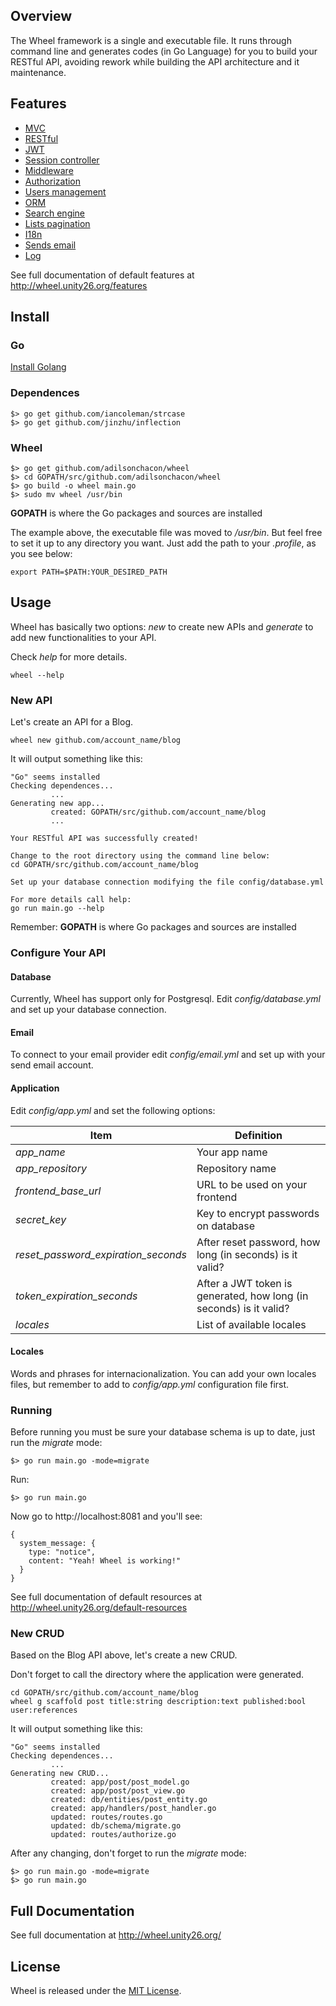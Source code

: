 ## Overview

The Wheel framework is a single and executable file. It runs through command line and generates codes (in Go Language) for you to build your RESTful API, avoiding rework while building the API architecture and it maintenance. 

## Features

- [MVC](http://wheel.unity26.org/features#mvc)
- [RESTful](http://wheel.unity26.org/features#restful)
- [JWT](http://wheel.unity26.org/features#jwt)
- [Session controller](http://wheel.unity26.org/features#session-controller)
- [Middleware](http://wheel.unity26.org/features#middleware)
- [Authorization](http://wheel.unity26.org/features#authorization)
- [Users management](http://wheel.unity26.org/features#users-management)
- [ORM](http://wheel.unity26.org/features#orm)
- [Search engine](http://wheel.unity26.org/features#search-engine)
- [Lists pagination](http://wheel.unity26.org/features#lists-pagination)
- [I18n](http://wheel.unity26.org/features#i18n)
- [Sends email](http://wheel.unity26.org/features#sends-email)
- [Log](http://wheel.unity26.org/features#log)


See full documentation of default features at http://wheel.unity26.org/features


## Install

### Go

[Install Golang](https://golang.org/doc/install)

### Dependences

```
$> go get github.com/iancoleman/strcase
$> go get github.com/jinzhu/inflection
```

### Wheel

```
$> go get github.com/adilsonchacon/wheel
$> cd GOPATH/src/github.com/adilsonchacon/wheel
$> go build -o wheel main.go 
$> sudo mv wheel /usr/bin
```

__GOPATH__ is where the Go packages and sources are installed

The example above, the executable file was moved to _/usr/bin_. But feel free to set it up to any directory you want. Just add the path to your _.profile_, as you see below:

```
export PATH=$PATH:YOUR_DESIRED_PATH
```


## Usage

Wheel has basically two options: _new_ to create new APIs and _generate_ to add new functionalities to your API. 

Check _help_ for more details.


```
wheel --help
```

### New API 

Let's create an API for a Blog.

```
wheel new github.com/account_name/blog
```

It will output something like this:

```
"Go" seems installed
Checking dependences...
         ...
Generating new app...
         created: GOPATH/src/github.com/account_name/blog
         ...

Your RESTful API was successfully created!

Change to the root directory using the command line below: 
cd GOPATH/src/github.com/account_name/blog

Set up your database connection modifying the file config/database.yml

For more details call help:
go run main.go --help
```

Remember: __GOPATH__ is where Go packages and sources are installed


### Configure Your API

####  Database

Currently, Wheel has support only for Postgresql. Edit _config/database.yml_ and set up your database connection.

#### Email

To connect to your email provider edit _config/email.yml_ and set up with your send email account.

#### Application

Edit _config/app.yml_ and set the following options:


| Item | Definition |
| ------ | ----------- |
| _app_name_ | Your app name |
| _app_repository_ | Repository name |
| _frontend_base_url_ | URL to be used on your frontend |
| _secret_key_ | Key to encrypt passwords on database |
| _reset_password_expiration_seconds_ | After reset password, how long (in seconds) is it valid? |
| _token_expiration_seconds_ | After a JWT token is generated, how long (in seconds) is it valid? |
| _locales_ | List of available locales |

#### Locales

Words and phrases for internacionalization. You can add your own locales files, but remember to add to _config/app.yml_ configuration file first.


### Running

Before running you must be sure your database schema is up to date, just run the _migrate_ mode:

```
$> go run main.go -mode=migrate
```

Run:

```
$> go run main.go
```

Now go to http://localhost:8081 and you'll see:


```
{
  system_message: {
    type: "notice",
    content: "Yeah! Wheel is working!"
  }
}
```

See full documentation of default resources at http://wheel.unity26.org/default-resources


### New CRUD

Based on the Blog API above, let's create a new CRUD.

Don't forget to call the directory where the application were generated.
 
```
cd GOPATH/src/github.com/account_name/blog
wheel g scaffold post title:string description:text published:bool user:references
```

It will output something like this:

```
"Go" seems installed
Checking dependences...
         ...
Generating new CRUD...
         created: app/post/post_model.go
         created: app/post/post_view.go
         created: db/entities/post_entity.go
         created: app/handlers/post_handler.go
         updated: routes/routes.go
         updated: db/schema/migrate.go
         updated: routes/authorize.go
```

After any changing, don't forget to run the _migrate_ mode:

```
$> go run main.go -mode=migrate
$> go run main.go
```

## Full Documentation

See full documentation at http://wheel.unity26.org/


## License

Wheel is released under the [MIT License](https://opensource.org/licenses/MIT).